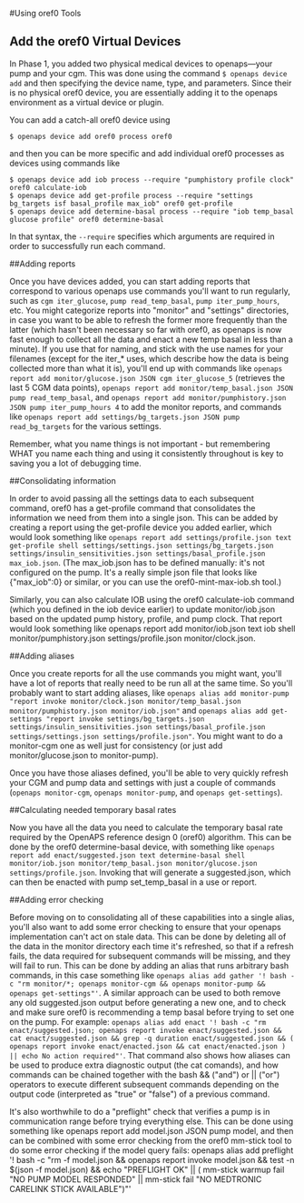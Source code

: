 #Using oref0 Tools

## Add the oref0 Virtual Devices 
In Phase 1, you added two physical medical devices to openaps—your pump and your cgm. This was done using the command `$ openaps device add` and then specifying the device name, type, and parameters. Since their is no physical oref0 device, you are essentially adding it to the openaps environment as a virtual device or plugin.

You can add a catch-all oref0 device using

`$ openaps device add oref0 process oref0`

and then you can be more specific and add individual oref0 processes as devices using commands like

```
$ openaps device add iob process --require "pumphistory profile clock" oref0 calculate-iob
$ openaps device add get-profile process --require "settings bg_targets isf basal_profile max_iob" oref0 get-profile
$ openaps device add determine-basal process --require "iob temp_basal glucose profile" oref0 determine-basal
```

In that syntax, the `--require` specifies which arguments are required in order to successfully run each command.

##Adding reports

Once you have devices added, you can start adding reports that correspond to various openaps use commands you'll want to run regularly, such as `cgm iter_glucose`, `pump read_temp_basal`, `pump iter_pump_hours`, etc. You might categorize reports into "monitor" and "settings" directories, in case you want to be able to refresh the former more frequently than the latter (which hasn't been necessary so far with oref0, as openaps is now fast enough to collect all the data and enact a new temp basal in less than a minute). If you use that for naming, and stick with the use names for your filenames (except for the iter_* uses, which describe how the data is being collected more than what it is), you'll end up with commands like `openaps report add monitor/glucose.json JSON cgm iter_glucose_5` (retrieves the last 5 CGM data points), `openaps report add monitor/temp_basal.json JSON pump read_temp_basal`, and `openaps report add monitor/pumphistory.json JSON pump iter_pump_hours 4` to add the monitor reports, and commands like `openaps report add settings/bg_targets.json JSON pump read_bg_targets` for the various settings.

Remember, what you name things is not important - but remembering WHAT you name each thing and using it consistently throughout is key to saving you a lot of debugging time.

##Consolidating information

In order to avoid passing all the settings data to each subsequent command, oref0 has a get-profile command that consolidates the information we need from them into a single json. This can be added by creating a report using the get-profile device you added earlier, which would look something like `openaps report add settings/profile.json text get-profile shell settings/settings.json settings/bg_targets.json settings/insulin_sensitivities.json settings/basal_profile.json max_iob.json`. (The max_iob.json has to be defined manually: it's not configured on the pump. It's a really simple json file that looks like {"max_iob":0} or similar, or you can use the oref0-mint-max-iob.sh tool.)

Similarly, you can also calculate IOB using the oref0 calculate-iob command (which you defined in the iob device earlier) to update monitor/iob.json based on the updated pump history, profile, and pump clock. That report would look something like openaps report add monitor/iob.json text iob shell monitor/pumphistory.json settings/profile.json monitor/clock.json.

##Adding aliases

Once you create reports for all the use commands you might want, you'll have a lot of reports that really need to be run all at the same time. So you'll probably want to start adding aliases, like `openaps alias add monitor-pump "report invoke monitor/clock.json monitor/temp_basal.json monitor/pumphistory.json monitor/iob.json"` and `openaps alias add get-settings "report invoke settings/bg_targets.json settings/insulin_sensitivities.json settings/basal_profile.json settings/settings.json settings/profile.json"`. You might want to do a monitor-cgm one as well just for consistency (or just add monitor/glucose.json to monitor-pump).

Once you have those aliases defined, you'll be able to very quickly refresh your CGM and pump data and settings with just a couple of commands (`openaps monitor-cgm`, `openaps monitor-pump`, and `openaps get-settings`).

##Calculating needed temporary basal rates

Now you have all the data you need to calculate the temporary basal rate required by the OpenAPS reference design 0 (oref0) algorithm. This can be done by the oref0 determine-basal device, with something like `openaps report add enact/suggested.json text determine-basal shell monitor/iob.json monitor/temp_basal.json monitor/glucose.json settings/profile.json`. Invoking that will generate a suggested.json, which can then be enacted with pump set_temp_basal in a use or report.

##Adding error checking

Before moving on to consolidating all of these capabilities into a single alias, you'll also want to add some error checking to ensure that your openaps implementation can't act on stale data. This can be done by deleting all of the data in the monitor directory each time it's refreshed, so that if a refresh fails, the data required for subsequent commands will be missing, and they will fail to run. This can be done by adding an alias that runs arbitrary bash commands, in this case something like `openaps alias add gather '! bash -c "rm monitor/*; openaps monitor-cgm && openaps monitor-pump && openaps get-settings"'`. A similar approach can be used to both remove any old suggested.json output before generating a new one, and to check and make sure oref0 is recommending a temp basal before trying to set one on the pump. For example: `openaps alias add enact '! bash -c "rm enact/suggested.json; openaps report invoke enact/suggested.json && cat enact/suggested.json && grep -q duration enact/suggested.json && ( openaps report invoke enact/enacted.json && cat enact/enacted.json ) || echo No action required"'`. That command also shows how aliases can be used to produce extra diagnostic output (the cat comands), and how commands can be chained together with the bash && ("and") or || ("or") operators to execute different subsequent commands depending on the output code (interpreted as "true" or "false") of a previous command.

It's also worthwhile to do a "preflight" check that verifies a pump is in communication range before trying everything else. This can be done using something like openaps report add model.json JSON pump model, and then can be combined with some error checking from the oref0 mm-stick tool to do some error checking if the model query fails: openaps alias add preflight '! bash -c "rm -f model.json && openaps report invoke model.json && test -n $(json -f model.json) && echo \"PREFLIGHT OK\" || ( mm-stick warmup fail \"NO PUMP MODEL RESPONDED\" || mm-stick fail \"NO MEDTRONIC CARELINK STICK AVAILABLE\")"' 
